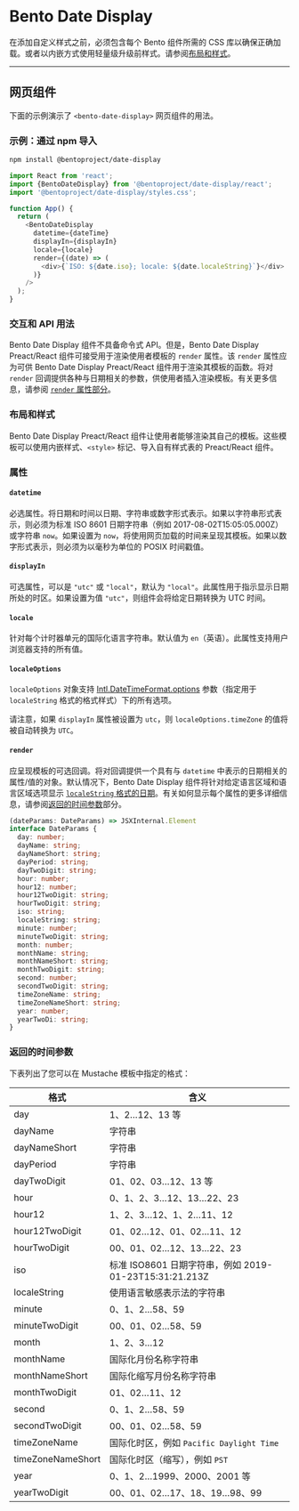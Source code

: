 # Bento Date Display

在添加自定义样式之前，必须包含每个 Bento 组件所需的 CSS 库以确保正确加载。或者以内嵌方式使用轻量级升级前样式。请参阅[布局和样式](#layout-and-style)。

<!--
## Web Component

TODO(https://go.amp.dev/issue/36619): Restore this section. We don't include it because we don't support <template> in Bento Web Components yet.

An older version of this file contains the removed section, though it's incorrect:

https://github.com/ampproject/amphtml/blob/422d171e87571c4d125a2bf956e78e92444c10e8/extensions/amp-date-display/1.0/README.md
-->

---

## 网页组件

下面的示例演示了 `<bento-date-display>` 网页组件的用法。

### 示例：通过 npm 导入

```sh
npm install @bentoproject/date-display
```

```javascript
import React from 'react';
import {BentoDateDisplay} from '@bentoproject/date-display/react';
import '@bentoproject/date-display/styles.css';

function App() {
  return (
    <BentoDateDisplay
      datetime={dateTime}
      displayIn={displayIn}
      locale={locale}
      render={(date) => (
        <div>{`ISO: ${date.iso}; locale: ${date.localeString}`}</div>
      )}
    />
  );
}
```

### 交互和 API 用法

Bento Date Display 组件不具备命令式 API。但是，Bento Date Display Preact/React 组件可接受用于渲染使用者模板的 `render` 属性。该 `render` 属性应为可供 Bento Date Display Preact/React 组件用于渲染其模板的函数。将对 `render` 回调提供各种与日期相关的参数，供使用者插入渲染模板。有关更多信息，请参阅 <a href="#render" data-md-type="link">`render` 属性部分</a>。

### 布局和样式

Bento Date Display Preact/React 组件让使用者能够渲染其自己的模板。这些模板可以使用内嵌样式、`<style>` 标记、导入自有样式表的 Preact/React 组件。

### 属性

#### `datetime`

必选属性。将日期和时间以日期、字符串或数字形式表示。如果以字符串形式表示，则必须为标准 ISO 8601 日期字符串（例如 2017-08-02T15:05:05.000Z）或字符串 `now`。如果设置为 `now`，将使用网页加载的时间来呈现其模板。如果以数字形式表示，则必须为以毫秒为单位的 POSIX 时间戳值。

#### `displayIn`

可选属性，可以是 `"utc"` 或 `"local"`，默认为 `"local"`。此属性用于指示显示日期所处的时区。如果设置为值 `"utc"`，则组件会将给定日期转换为 UTC 时间。

#### `locale`

针对每个计时器单元的国际化语言字符串。默认值为 `en`（英语）。此属性支持用户浏览器支持的所有值。

#### `localeOptions`

`localeOptions` 对象支持 [Intl.DateTimeFormat.options](https://developer.mozilla.org/en-US/docs/Web/JavaScript/Reference/Global_Objects/Intl/DateTimeFormat/DateTimeFormat#parameters) 参数（指定用于 `localeString` 格式的格式样式）下的所有选项。

请注意，如果 `displayIn` 属性被设置为 `utc`，则 `localeOptions.timeZone` 的值将被自动转换为 `UTC`。

#### `render`

应呈现模板的可选回调。将对回调提供一个具有与 `datetime` 中表示的日期相关的属性/值的对象。默认情况下，Bento Date Display 组件将针对给定语言区域和语言区域选项显示 [`localeString` 格式的日期](https://developer.mozilla.org/en-US/docs/Web/JavaScript/Reference/Global_Objects/Date/toLocaleString)。有关如何显示每个属性的更多详细信息，请参阅[返回的时间参数](#returned-time-parameters)部分。

```typescript
(dateParams: DateParams) => JSXInternal.Element
interface DateParams {
  day: number;
  dayName: string;
  dayNameShort: string;
  dayPeriod: string;
  dayTwoDigit: string;
  hour: number;
  hour12: number;
  hour12TwoDigit: string;
  hourTwoDigit: string;
  iso: string;
  localeString: string;
  minute: number;
  minuteTwoDigit: string;
  month: number;
  monthName: string;
  monthNameShort: string;
  monthTwoDigit: string;
  second: number;
  secondTwoDigit: string;
  timeZoneName: string;
  timeZoneNameShort: string;
  year: number;
  yearTwoDi: string;
}
```

### 返回的时间参数

下表列出了您可以在 Mustache 模板中指定的格式：

| 格式              | 含义                                                   |
| ----------------- | ------------------------------------------------------ |
| day               | 1、2…12、13 等                                         |
| dayName           | 字符串                                                 |
| dayNameShort      | 字符串                                                 |
| dayPeriod         | 字符串                                                 |
| dayTwoDigit       | 01、02、03…12、13 等                                   |
| hour              | 0、1、2、3…12、13…22、23                               |
| hour12            | 1、2、3…12、1、2…11、12                                |
| hour12TwoDigit    | 01、02…12、01、02…11、12                               |
| hourTwoDigit      | 00、01、02…12、13…22、23                               |
| iso               | 标准 ISO8601 日期字符串，例如 2019-01-23T15:31:21.213Z |
| localeString      | 使用语言敏感表示法的字符串                             |
| minute            | 0、1、2…58、59                                         |
| minuteTwoDigit    | 00、01、02…58、59                                      |
| month             | 1、2、3…12                                             |
| monthName         | 国际化月份名称字符串                                   |
| monthNameShort    | 国际化缩写月份名称字符串                               |
| monthTwoDigit     | 01、02…11、12                                          |
| second            | 0、1、2…58、59                                         |
| secondTwoDigit    | 00、01、02…58、59                                      |
| timeZoneName      | 国际化时区，例如 `Pacific Daylight Time`               |
| timeZoneNameShort | 国际化时区（缩写），例如 `PST`                         |
| year              | 0、1、2…1999、2000、2001 等                            |
| yearTwoDigit      | 00、01、02…17、18、19…98、99                           |
